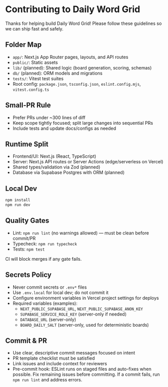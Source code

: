 # Contributing to Daily Word Grid

Thanks for helping build Daily Word Grid! Please follow these guidelines so we can ship fast and safely.

## Folder Map
- `app/`: Next.js App Router pages, layouts, and API routes
- `public/`: Static assets
- `lib/` (planned): Shared logic (board generation, scoring, schemas)
- `db/` (planned): ORM models and migrations
- `tests/`: Vitest test suites
- Root config: `package.json`, `tsconfig.json`, `eslint.config.mjs`, `vitest.config.ts`

## Small-PR Rule
- Prefer PRs under ~300 lines of diff
- Keep scope tightly focused; split large changes into sequential PRs
- Include tests and update docs/configs as needed

## Runtime Split
- Frontend/UI: Next.js (React, TypeScript)
- Server: Next.js API routes or Server Actions (edge/serverless on Vercel)
- Shared types/validation via Zod (planned)
- Database via Supabase Postgres with ORM (planned)

## Local Dev
```bash
npm install
npm run dev
```

## Quality Gates
- Lint: `npm run lint` (no warnings allowed) — must be clean before commit/PR
- Typecheck: `npm run typecheck`
- Tests: `npm test`

CI will block merges if any gate fails.

## Secrets Policy
- Never commit secrets or `.env*` files
- Use `.env.local` for local dev; do not commit it
- Configure environment variables in Vercel project settings for deploys
- Required variables (examples):
  - `NEXT_PUBLIC_SUPABASE_URL`, `NEXT_PUBLIC_SUPABASE_ANON_KEY`
  - `SUPABASE_SERVICE_ROLE_KEY` (server-only if needed)
  - `DATABASE_URL` (server-only)
  - `BOARD_DAILY_SALT` (server-only, used for deterministic boards)

## Commit & PR
- Use clear, descriptive commit messages focused on intent
- PR template checklist must be satisfied
- Link issues and include context for reviewers
 - Pre-commit hook: ESLint runs on staged files and auto-fixes when possible. Fix remaining issues before committing. If a commit fails, run `npm run lint` and address errors.
